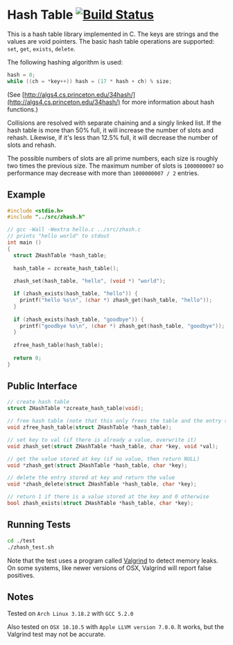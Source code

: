 # Hash Table [![Build Status](https://travis-ci.org/LukeMS/dnf-c.svg?branch=master)](https://travis-ci.org/LukeMS/dnf-c)

This is a hash table library implemented in C. The keys are strings and the values are void pointers.
The basic hash table operations are supported: `set`, `get`, `exists`, `delete`.

The following hashing algorithm is used:
```c
hash = 0;
while ((ch = *key++)) hash = (17 * hash + ch) % size;
```
(See [http://algs4.cs.princeton.edu/34hash/](http://algs4.cs.princeton.edu/34hash/) for more information about hash functions.)

Collisions are resolved with separate chaining and a singly linked list.
If the hash table is more than 50% full, it will increase the number of slots and rehash.
Likewise, if it's less than 12.5% full, it will decrease the number of slots and rehash.

The possible numbers of slots are all prime numbers, each size is roughly two times the previous size.
The maximum number of slots is `1000000007` so performance may decrease with more than  `1000000007 / 2` entries.

## Example
```c
#include <stdio.h>
#include "../src/zhash.h"

// gcc -Wall -Wextra hello.c ../src/zhash.c
// prints "hello world" to stdout
int main ()
{
  struct ZHashTable *hash_table;
  
  hash_table = zcreate_hash_table();
  
  zhash_set(hash_table, "hello", (void *) "world");

  if (zhash_exists(hash_table, "hello")) {
    printf("hello %s\n", (char *) zhash_get(hash_table, "hello"));
  }
  
  if (zhash_exists(hash_table, "goodbye")) {
    printf("goodbye %s\n", (char *) zhash_get(hash_table, "goodbye"));
  }
  
  zfree_hash_table(hash_table);
  
  return 0;
}
```

## Public Interface
```c
// create hash table
struct ZHashTable *zcreate_hash_table(void);

// free hash table (note that this only frees the table and the entry structs, not the values)
void zfree_hash_table(struct ZHashTable *hash_table);

// set key to val (if there is already a value, overwrite it)
void zhash_set(struct ZHashTable *hash_table, char *key, void *val);

// get the value stored at key (if no value, then return NULL)
void *zhash_get(struct ZHashTable *hash_table, char *key);

// delete the entry stored at key and return the value
void *zhash_delete(struct ZHashTable *hash_table, char *key);

// return 1 if there is a value stored at the key and 0 otherwise
bool zhash_exists(struct ZHashTable *hash_table, char *key);
```

## Running Tests
```bash
cd ./test
./zhash_test.sh
```
Note that the test uses a program called [Valgrind](http://valgrind.org/) to detect memory
leaks. On some systems, like newer versions of OSX, Valgrind will report false positives.

## Notes
Tested on `Arch Linux 3.18.2` with `GCC 5.2.0`

Also tested on `OSX 10.10.5` with `Apple LLVM version 7.0.0`.
It works, but the Valgrind test may not be accurate.
